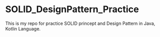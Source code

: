 # SOLID_DesignPattern_Practice
This is my repo for practice SOLID princept and Design Pattern in Java, Kotlin Language.
